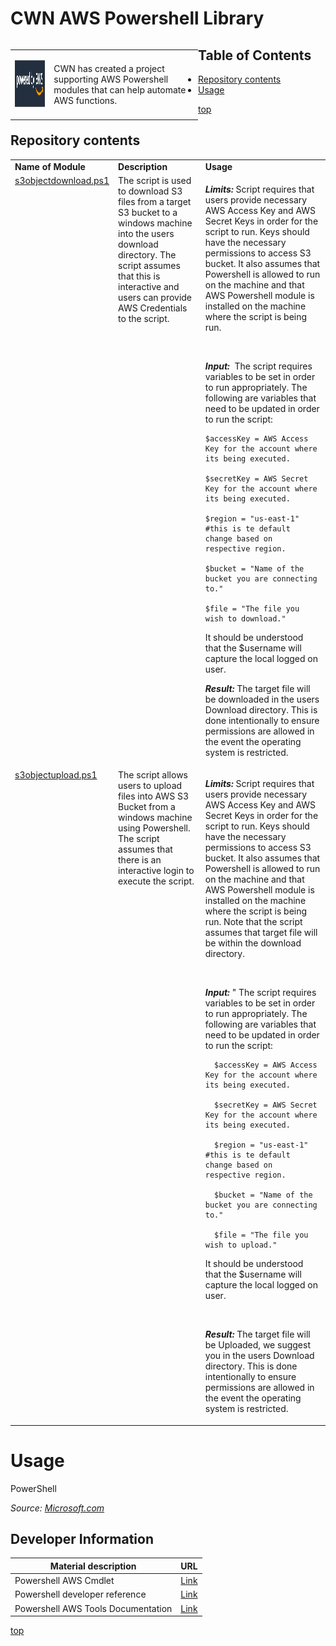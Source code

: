 # <a name="top">CWN AWS Powershell Library</a> 

<table style="width: 300px; float: left;" border="0" cellspacing="0">
<tbody>
  <tr>
    <td>
      <p align="Left"> <img src="./images/poweredby.png" width="195" height="75"> </p></td>
    <td>CWN has created a project supporting AWS Powershell modules that can help automate AWS functions.</td>
 </tr>
</tbody>
</table>

## Table of Contents

- [Repository contents](#repository-contents)
- [Usage](#usage)


[top](#top)

## Repository contents
<table border="0" cellspacing="0">
<tbody>
<tr>
<td align="top"><strong>Name of Module</strong></td>
<td align="top"><strong>Description</strong></td>
<td align="top"><strong>Usage</strong></td>
</tr>
<tr VALIGN=TOP>
  <td> 
    <a href="https://github.com/cwnit/toolkits/blob/master/collections/powershell/aws/s3objectdownload.ps1">s3objectdownload.ps1</a> 
  </td>
  <td>
  The script is used to download S3 files from a target S3 bucket to a windows machine into the users download directory.  The script assumes that this is interactive and users can provide AWS Credentials to the script.
  </td>
  <td>
  <p><em><strong>Limits:</strong></em> Script requires that users provide necessary AWS Access Key and AWS Secret Keys in order for the script to run. Keys should have the necessary permissions to access S3 bucket.  It also assumes that Powershell is allowed to run on the machine and that AWS Powershell module is installed on the machine where the script is being run.</p><br>
  <p><em><strong>Input:</strong></em>&nbsp; The script requires variables to be set in order to run appropriately.  The following are variables that need to be updated in order to run the script:

  ```
  $accessKey = AWS Access Key for the account where its being executed.
  
  $secretKey = AWS Secret Key for the account where its being executed.

  $region = "us-east-1" #this is te default change based on respective region.

  $bucket = "Name of the bucket you are connecting to."

  $file = "The file you wish to download."

  ```
  It should be understood that the $username will capture the local logged on user. </p>
  <p><em><strong>Result:</strong></em>&nbsp;The target file will be downloaded in the users Download directory.  This is done intentionally to ensure permissions are allowed in the event the operating system is restricted.</p>

  </td>
</tr>

<tr VALIGN=TOP>
  <td> 
    <a href="https://github.com/cwnit/toolkits/blob/master/collections/powershell/aws/s3objectupload.ps1">s3objectupload.ps1</a>
  </td>
  <td>
    The script allows users to upload files into AWS S3 Bucket from a windows machine using Powershell.  The script assumes that there is an interactive login to execute the script. 
  </td>
  <td>
  <p><em><strong>Limits:</strong></em> Script requires that users provide necessary AWS Access Key and AWS Secret Keys in order for the script to run. Keys should have the necessary permissions to access S3 bucket.  It also assumes that Powershell is allowed to run on the machine and that AWS Powershell module is installed on the machine where the script is being run.  Note that the script assumes that target file will be within the download directory.</p><br>

  <p><em><strong>Input:</strong></em>&nbsp;" The script requires variables to be set in order to run appropriately.  The following are variables that need to be updated in order to run the script:

  ```
    $accessKey = AWS Access Key for the account where its being executed.
    
    $secretKey = AWS Secret Key for the account where its being executed.

    $region = "us-east-1" #this is te default change based on respective region.

    $bucket = "Name of the bucket you are connecting to."

    $file = "The file you wish to upload."
  ```
  It should be understood that the $username will capture the local logged on user.</p><br>
  <p><em><strong>Result:</strong></em>&nbsp;The target file will be Uploaded, we suggest you in the users Download directory.  This is done intentionally to ensure permissions are allowed in the event the operating system is restricted.</p>
</tr>

</tbody>
</table>



# Usage
PowerShell 

*Source:  [Microsoft.com](https://docs.microsoft.com/en-us/powershell/scripting/overview?view=powershell-7.2)*

## Developer Information ##
| Material description | URL |
| ---------- | ------------ |
| Powershell AWS Cmdlet | [Link](https://docs.aws.amazon.com/powershell/latest/reference/index.html) |
| Powershell developer reference | [Link](https://devblogs.microsoft.com/scripting/table-of-basic-powershell-commands/) |
| Powershell AWS Tools Documentation | [Link](https://docs.aws.amazon.com/powershell/) |



[top](#top)
